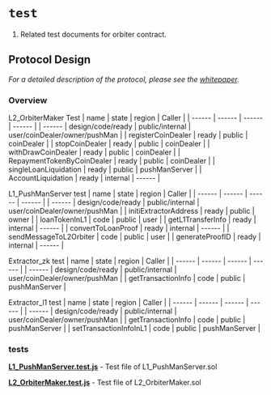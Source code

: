 # `test`

1. Related test documents for orbiter contract.

## Protocol Design

_For a detailed description of the protocol, please see the [whitepaper](https://docs.orbiter.finance/whitepaper_en)._

### Overview

L2_OrbiterMaker Test
| name | state | region | Caller |
| ------ | ------ | ------ | ------ |
| ------ | design/code/ready | public/internal | user/coinDealer/owner/pushMan |
| registerCoinDealer | ready | public | coinDealer |
| stopCoinDealer | ready | public | coinDealer |
| withDrawCoinDealer | ready | public | coinDealer |
| RepaymentTokenByCoinDealer | ready | public | coinDealer |
| singleLoanLiquidation | ready | public | pushManServer |
| AccountLiquidation | ready | internal | ------ |

L1_PushManServer test
| name | state | region | Caller |
| ------ | ------ | ------ | ------ |
| ------ | design/code/ready | public/internal | user/coinDealer/owner/pushMan |
| initiExtractorAddress | ready | public | owner |
| loanTokenInL1 | code | public | user |
| getL1TransferInfo | ready | internal | ------ |
| convertToLoanProof | ready | internal | ------ |
| sendMessageToL2Orbiter | code | public | user |
| generateProofID | ready | internal | ------ |

Extractor_zk test
| name | state | region | Caller |
| ------ | ------ | ------ | ------ |
| ------ | design/code/ready | public/internal | user/coinDealer/owner/pushMan |
| getTransactionInfo | code | public | pushManServer |

Extractor_l1 test
| name | state | region | Caller |
| ------ | ------ | ------ | ------ |
| ------ | design/code/ready | public/internal | user/coinDealer/owner/pushMan |
| getTransactionInfo | code | public | pushManServer |
| setTransactionInfoInL1 | code | public | pushManServer |

### tests

**[L1_PushManServer.test.js](https://github.com/OrbiterCross/V2-contracts/blob/develop/packages/hardhat/test/L1_PushManServer.test.js)** - Test file of L1_PushManServer.sol

**[L2_OrbiterMaker.test.js](https://github.com/OrbiterCross/V2-contracts/blob/develop/packages/hardhat/test/L2_OrbiterMaker.test.js)** - Test file of L2_OrbiterMaker.sol
